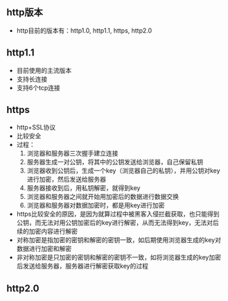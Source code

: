 ## http版本
- http目前的版本有：http1.0, http1.1, https, http2.0

## http1.1
- 目前使用的主流版本
- 支持长连接
- 支持6个tcp连接

## https
- http+SSL协议
- 比较安全
- 过程：
  1. 浏览器和服务器三次握手建立连接
  2. 服务器生成一对公钥，将其中的公钥发送给浏览器，自己保留私钥
  3. 浏览器收到公钥后，生成一个key（浏览器自己的私钥），并用公钥对key进行加密，然后发送给服务器
  4. 服务器接收到后，用私钥解密，就得到key
  5. 浏览器和服务器之间就开始用加密后的数据进行数据交换
  6. 浏览器和服务器对数据加密时，都是用key进行加密
- https比较安全的原因，是因为就算过程中被黑客入侵拦截获取，也只能得到公钥，而无法对用公钥加密后的key进行解密，从而无法得到key，无法对后续的加密内容进行解密
- 对称加密是指加密的密钥和解密的密钥一致，如后期使用浏览器生成的key对数据进行加密和解密
- 非对称加密是只加密的密钥和解密的密钥不一致，如将浏览器生成的key加密后发送给服务器，服务器进行解密获取key的过程

## http2.0
